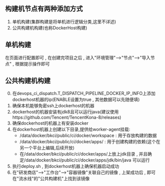 ## 构建机节点有两种添加方式
1. 单机构建(集群构建是将单机进行逻辑分类,这里不详述)
2. 公共构建机构建(也称DockerHost构建)

## 单机构建
在页面进行配置即可 , 在创建完项目之后 , 进入"环境管理"-->"节点"-->"导入节点" , 根据提示操作即可

## 公共构建机构建
0. 在devops_ci_dispatch.T_DISPATCH_PIPELINE_DOCKER_IP_INFO上添加dockerhost机器的ip(ENABLE设置为true , 其他数据可以先随便填)
1. 确保本机能够免密ssh上dockerhost的机器
2. dockerhost的机器安装有jdk8且可以运行java(建议使用https://github.com/Tencent/TencentKona-8/releases)
3. 确保dockerhost的机器上有安装docker
4. 在dockerhost机器上创建以下目录,提供给worker-agent挂载:
    - /data/docker/bkci/public/ci/docker/workspace : 用于存放构建的数据
    - /data/docker/bkci/public/ci/docker/apps/ : 用于创建构建的依赖(这个在另一个平台上编辑,后续开放)
    - 在/data/docker/bkci/public/ci/docker/apps/上放上jdk目录 , 并且确定/data/docker/bkci/public/ci/docker/apps/jdk/bin/java 可以运行
5. 执行deploy.sh , 到dockerhost机器上确保机器启动成功
6. 在"研发商店"-->"工作台"-->"容器镜像"关联自己的镜像 , 上架成功后 , 即可在"流水线"的"公共构建机"上找到该镜像